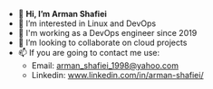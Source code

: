 - 👋 **Hi, I’m Arman Shafiei**
- 🖤 I’m interested in Linux and DevOps
- 📅 I'm working as a DevOps engineer since 2019
- 📘 I’m looking to collaborate on cloud projects
- 📫 If you are going to contact me use:
     - Email: arman_shafiei_1998@yahoo.com
     - Linkedin: www.linkedin.com/in/arman-shafiei/



<!---
arman-shafiei/arman-shafiei is a ✨ special ✨ repository because its `README.md` (this file) appears on your GitHub profile.
You can click the Preview link to take a look at your changes.
--->
